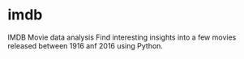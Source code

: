 # imdb
IMDB Movie data analysis
Find interesting insights into a few movies released between 1916 anf 2016 using Python.
